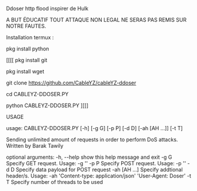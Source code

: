 Ddoser http flood inspirer de Hulk

A BUT ÉDUCATIF TOUT ATTAQUE NON LEGAL NE SERAS PAS REMIS SUR NOTRE FAUTES.


Installation termux :

pkg install python 

[[[[  pkg install git 

pkg install wget 

git clone https://github.com/CableYZ/cableYZ-ddoser

cd CABLEYZ-DDOSER.PY

python CABLEYZ-DDOSER.PY     ]]]]







USAGE 



usage: CABLEYZ-DDOSER.PY [-h] [-g G] [-p P] [-d D] [-ah [AH ...]] [-t T]

Sending unlimited amount of requests in order to perform DoS attacks. Written by Barak
Tawily

optional arguments:
  -h, --help    show this help message and exit
  -g G          Specify GET request. Usage: -g '<url>'
  -p P          Specify POST request. Usage: -p '<url>'
  -d D          Specify data payload for POST request
  -ah [AH ...]  Specify addtional header/s. Usage: -ah 'Content-type:
                application/json' 'User-Agent: Doser'
  -t T          Specify number of threads to be used
